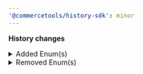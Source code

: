 ```yaml
---
'@commercetools/history-sdk': minor
---
```


**History changes**

<details>
<summary>Added Enum(s)</summary>

- added enum `setAssetKey` to type `UpdateType`
</details>

<details>
<summary>Removed Enum(s)</summary>

- :warning: removed enum `setAsssetKey` from type `UpdateType`
</details>
